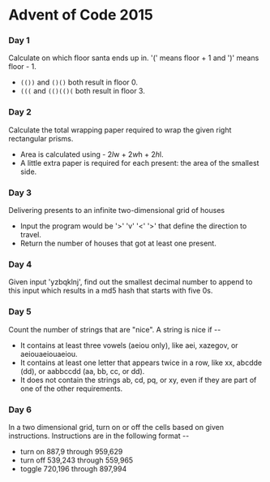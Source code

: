 # Advent of Code 2015

### Day 1
Calculate on which floor santa ends up in. '(' means floor + 1 and ')' means floor - 1.
- ```(())``` and ```()()``` both result in floor 0.
- ```(((``` and ```(()(()(``` both result in floor 3.

### Day 2
Calculate the total wrapping paper required to wrap the given right rectangular prisms.
- Area is calculated using - 2*l*w + 2*w*h + 2*h*l.
- A little extra paper is required for each present: the area of the smallest side.

### Day 3
Delivering presents to an infinite two-dimensional grid of houses
- Input the program would be '>' 'v' '<' '>' that define the direction to travel.
- Return the number of houses that got at least one present.

### Day 4
Given input 'yzbqklnj', find out the smallest decimal number to append to this input which results in a md5 hash that starts with five 0s.

### Day 5
Count the number of strings that are "nice". A string is nice if --
- It contains at least three vowels (aeiou only), like aei, xazegov, or aeiouaeiouaeiou.
- It contains at least one letter that appears twice in a row, like xx, abcdde (dd), or aabbccdd (aa, bb, cc, or dd).
- It does not contain the strings ab, cd, pq, or xy, even if they are part of one of the other requirements.

### Day 6
In a two dimensional grid, turn on or off the cells based on given instructions. Instructions are in the following format --
- turn on 887,9 through 959,629
- turn off 539,243 through 559,965
- toggle 720,196 through 897,994
